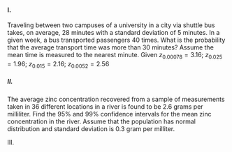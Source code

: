 #### I.
Traveling between two campuses of a university in a city via shuttle bus takes, on average, 28 minutes with a standard deviation of 5 minutes. In a given week, a bus transported passengers 40 times. What is the probability that the average transport time was more than 30 minutes?  Assume the mean time is measured to the nearest minute.
Given $z_{0.00078} = 3.16$; $z_{0.025} = 1.96$; $z_{0.015} = 2.16$; $z_{0.0052} = 2.56$

##### II.
The average zinc concentration recovered from a sample of measurements taken in 36 different locations in a river is found to be 2.6 grams per milliliter. Find the 95% and 99% confidence intervals for the mean zinc concentration in the river. Assume that the population has normal distribution and standard deviation is 0.3 gram per milliter.

III.
